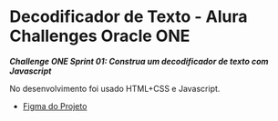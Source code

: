 ﻿# Decodificador de Texto - Alura Challenges Oracle ONE

***Challenge ONE Sprint 01: Construa um decodificador de texto com Javascript***

 No desenvolvimento foi usado HTML+CSS e Javascript.
 - [Figma do Projeto](https://www.figma.com/file/tvFEYhVfZTjdJ5P24RGV21/Alura-Challenge---Desafio-1---L%C3%B3gica?node-id=0-1&t=eV04jvzfs0eo4zXN-0)













